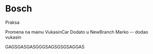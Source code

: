 # Bosch
Praksa


Promena na mainu VukasinCar
Dodato u NewBranch Marko -- dodao vukasin


GAGSGASGASGGGSAGSGSGSAGGAS